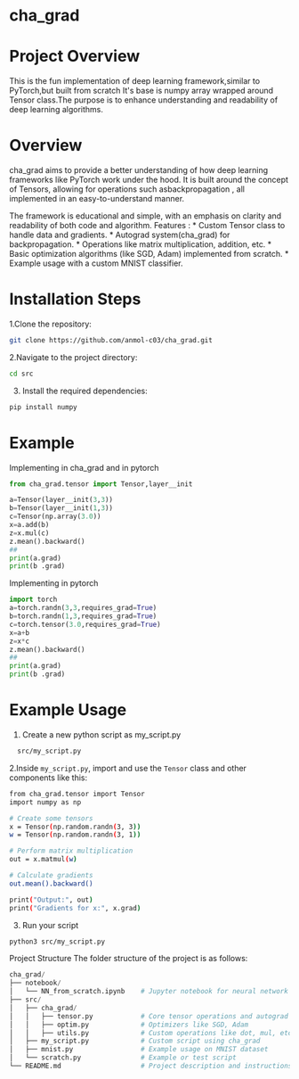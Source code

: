 # cha_grad

# Project Overview
This is the fun implementation of deep learning framework,similar to PyTorch,but built from scratch It's base is numpy array wrapped around Tensor class.The purpose is to enhance understanding and readability of deep learning algorithms.

# Overview
cha_grad aims to provide a better understanding of how deep learning frameworks like PyTorch work under the hood. It is built around the concept of Tensors, allowing for operations such asbackpropagation , all implemented in an easy-to-understand manner.

The framework is educational and simple, with an emphasis on clarity and readability of both code and algorithm.
Features :
    * Custom Tensor class to handle data and gradients.
    * Autograd system(cha_grad) for backpropagation.
    * Operations like matrix multiplication, addition, etc.
    * Basic optimization algorithms (like SGD, Adam) implemented from scratch.
    * Example usage with a custom MNIST classifier.

# Installation Steps
1.Clone the repository:
```bash
git clone https://github.com/anmol-c03/cha_grad.git
```

2.Navigate to the project directory:
```bash
cd src
```
3. Install the required dependencies:
```bash
pip install numpy
```

# Example
Implementing in cha_grad and in pytorch
```python
from cha_grad.tensor import Tensor,layer__init

a=Tensor(layer__init(3,3))
b=Tensor(layer__init(1,3))
c=Tensor(np.array(3.0))
x=a.add(b)
z=x.mul(c)
z.mean().backward()
##
print(a.grad)
print(b .grad)

```

Implementing in pytorch
```python
import torch
a=torch.randn(3,3,requires_grad=True)
b=torch.randn(1,3,requires_grad=True)
c=torch.tensor(3.0,requires_grad=True)
x=a+b
z=x*c
z.mean().backward()
##
print(a.grad)
print(b .grad)
```
# Example Usage
1. Create a new python script as my_script.py 
```bash 
  src/my_script.py
```
2.Inside `my_script.py`, import and use the `Tensor` class and other components like this:

```bash
from cha_grad.tensor import Tensor
import numpy as np

# Create some tensors
x = Tensor(np.random.randn(3, 3))
w = Tensor(np.random.randn(3, 1))

# Perform matrix multiplication
out = x.matmul(w)

# Calculate gradients
out.mean().backward()

print("Output:", out)
print("Gradients for x:", x.grad)
```

3. Run your script
```bash
python3 src/my_script.py
```

Project Structure
The folder structure of the project is as follows:
```python 
cha_grad/
├── notebook/
│   └── NN_from_scratch.ipynb    # Jupyter notebook for neural network example
├── src/
│   ├── cha_grad/
│   │   ├── tensor.py            # Core tensor operations and autograd system
│   │   ├── optim.py             # Optimizers like SGD, Adam
│   │   ├── utils.py             # Custom operations like dot, mul, etc.
│   ├── my_script.py             # Custom script using cha_grad
│   ├── mnist.py                 # Example usage on MNIST dataset
│   └── scratch.py               # Example or test script
└── README.md                    # Project description and instructions
```